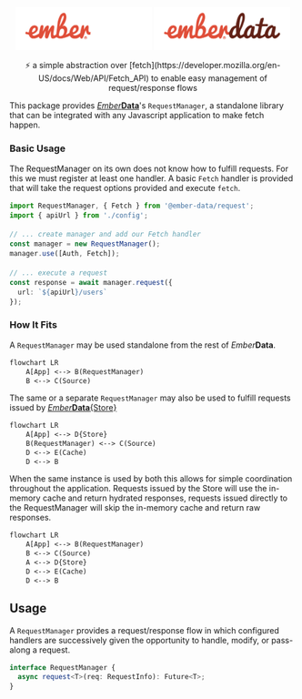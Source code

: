 <p align="center">
  <img
    class="project-logo"
    src="./ember-data-logo-dark.svg#gh-dark-mode-only"
    alt="EmberData RequestManager"
    width="240px"
    title="EmberData RequestManager"
    />
  <img
    class="project-logo"
    src="./ember-data-logo-light.svg#gh-light-mode-only"
    alt="EmberData RequestManager"
    width="240px"
    title="EmberData RequestManager"
    />
</p>

<p align="center">⚡️ a simple abstraction over [fetch](https://developer.mozilla.org/en-US/docs/Web/API/Fetch_API) to enable easy management of request/response flows</p>

This package provides [*Ember***Data**](https://github.com/emberjs/data/)'s `RequestManager`, a standalone library that can be integrated with any Javascript application to make fetch happen.

### Basic Usage

The RequestManager on its own does not know how to fulfill requests. For this we must register at least one handler. A basic `Fetch` handler is provided that
will take the request options provided and execute `fetch`.

```ts
import RequestManager, { Fetch } from '@ember-data/request';
import { apiUrl } from './config';

// ... create manager and add our Fetch handler
const manager = new RequestManager();
manager.use([Auth, Fetch]);

// ... execute a request
const response = await manager.request({
  url: `${apiUrl}/users`
});
```


### How It Fits

A `RequestManager` may be used standalone from the rest of *Ember***Data**.

```mermaid
flowchart LR
    A[App] <--> B(RequestManager)
    B <--> C(Source)
```

The same or a separate `RequestManager` may also be used to fulfill requests issued by [*Ember***Data**{Store}](https://github.com/emberjs/data/tree/master/packages/store)

```mermaid
flowchart LR
    A[App] <--> D{Store}
    B(RequestManager) <--> C(Source)
    D <--> E(Cache)
    D <--> B
```

When the same instance is used by both this allows for simple coordination throughout the application. Requests issued by the Store will use the in-memory cache
and return hydrated responses, requests issued directly to the RequestManager
will skip the in-memory cache and return raw responses.

```mermaid
flowchart LR
    A[App] <--> B(RequestManager)
    B <--> C(Source)
    A <--> D{Store}
    D <--> E(Cache)
    D <--> B
```

## Usage

A `RequestManager` provides a request/response flow in which configured handlers are successively given the opportunity to handle, modify, or pass-along a request.

```ts
interface RequestManager {
  async request<T>(req: RequestInfo): Future<T>;
}
```
